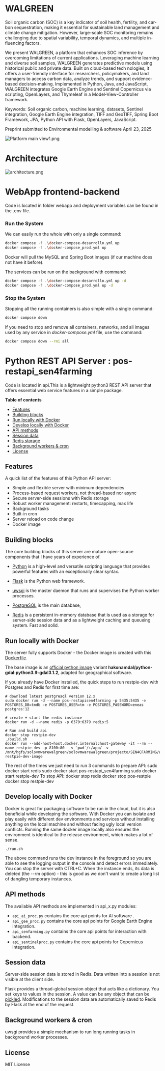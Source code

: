 WALGREEN
=============================================
Soil organic carbon (SOC) is a key indicator of soil health, fertility, and car-
bon sequestration, making it essential for sustainable land management and
climate change mitigation. However, large-scale SOC monitoring remains
challenging due to spatial variability, temporal dynamics, and multiple in-
fluencing factors.

We present WALGREEN, a platform that enhances SOC inference by overcoming
limitations of current applications. Leveraging machine learning and diverse
soil samples, WALGREEN generates predictive models using historical public
and private data. Built on cloud-based tech nologies, it offers a user-friendly
interface for researchers, policymakers, and land managers to access carbon data,
analyze trends, and support evidence-based decision-making.
Implemented in Python, Java, and JavaScript, WALGREEN integrates Google Earth Engine
and Sentinel Copernicus via scripting, OpenLayers, and Thymeleaf in a Model-View-Controller
framework.

Keywords: Soil organic carbon, machine learning, datasets, Sentinel
integration, Google Earth Engine integration, TIFF and GeoTIFF, Spring
Boot Framework, JPA, Python API with Flask, OpenLayers, JavaScript.

Preprint submitted to Environmental modelling & software April 23, 2025

![Platform main view1.png](webapp%2Fsrc%2Fmain%2Fresources%2Fstatic%2Fimg%2FPlatform%20main%20view1.png)

Architecture
================================================
![architecture.png](webapp%2Fsrc%2Fmain%2Fresources%2Fstatic%2Fimg%2Farchitecture.png)

WebApp frontend-backend
================================================
Code is located in folder webapp and deployment variables can be found in the .env file.
### Run the System
We can easily run the whole with only a single command:
```bash
docker compose -f .\docker-compose-desarrollo.yml up
docker compose -f .\docker-compose_prod.yml up

```

Docker will pull the MySQL and Spring Boot images (if our machine does not have it before).

The services can be run on the background with command:
```bash
docker compose -f .\docker-compose-desarrollo.yml up -d
docker compose -f .\docker-compose_prod.yml up -d
```

### Stop the System
Stopping all the running containers is also simple with a single command:
```bash
docker compose down
```

If you need to stop and remove all containers, networks, and all images used by any service in <em>docker-compose.yml</em> file, use the command:
```bash
docker compose down --rmi all
```

Python REST API Server : pos-restapi_sen4farming
================================================
Code is located in api.This is a lightweight python3 REST API server that offers
essential web service features in a simple package.

**Table of contents**

* [Features](#features)
* [Building blocks](#building-blocks)
* [Run locally with Docker](#run-locally-with-docker)
* [Develop locally with Docker](#develop-locally-with-docker)
* [API methods](#api-methods)
* [Session data](#session-data)
* [Redis storage](#redis-storage)
* [Background workers & cron](#background-workers--cron)
* [License](#license)


Features
--------

A quick list of the features of this Python API server:

* Simple and flexible server with minimum dependencies
* Process-based request workers, not thread-based nor async
* Secure server-side sessions with Redis storage
* Robust worker management: restarts, timecapping, max life
* Background tasks
* Built-in cron
* Server reload on code change
* Docker image


Building blocks
---------------

The core building blocks of this server are mature open-source components that
I have years of experience of.

* [Python](http://python.org) is a high-level and versatile scripting language
  that provides powerful features with an exceptionally clear syntax.

* [Flask](http://flask.pocoo.org/) is the Python web framework.

* [uwsgi](https://uwsgi-docs.readthedocs.io/en/latest/) is the master daemon
  that runs and supervises the Python worker processes.

* [PostgreSQL](http://postgresql.org) is the main database,

* [Redis](https://redis.io/) is a persistent in-memory database that is used
  as a storage for server-side session data and as a lightweight caching and
  queueing system. Fast and solid.


Run locally with Docker
-----------------------
The server fully supports Docker - the Docker image is created with
this [Dockerfile](Dockerfile).

The base image is an [official python image](https://hub.docker.com/_/python)
variant **hakonamdal/python-gdal:python3.9-gdal3.1.2**, adapted for geographical software.

If you already have Docker installed, the quick steps to run restpie-dev with
Postgres and Redis for first time are:

    # download latest postgresql version 12.x
    sudo docker run -d --name pos-restapisen4farming -p 5435:5435 -e POSTGRES_DB=tmdb -e POSTGRES_USER=tm -e POSTGRES_PASSWORD=eneas postgres:12

    # create + start the redis instance
    docker run -d --name redis -p 6379:6379 redis:5

    # Run and build api
    docker stop restpie-dev
    ./build.sh
    docker run --add-host=host.docker.internal:host-gateway -it --rm --name restpie-dev -p 8100:80  -v `pwd`/:/app/ -v /mnt/hgfs/solovmwarewalgreen/solovmwarewalgreen/projecto/SEN4CFARMING/api/files/:/app/files/   restpie-dev-image

The rest of the times we just need to run 3 commands to prepare API:
sudo docker start redis
sudo docker start pos-restapi_sen4farming
sudo docker start restpie-dev
To stop API:
docker stop redis
docker stop pos-restpie
docker stop restpie-dev


Develop locally with Docker
---------------------------

Docker is great for packaging software to be run in the cloud, but it is also
beneficial while developing the software. With Docker you can isolate and play
easily with different dev environments and services without installing
anything on the local machine and without facing ugly local version conflicts.
Running the same docker image locally also ensures the environment is
identical to the release environment, which makes a lot of sense.

    ./run.sh

The above command runs the dev instance in the foreground so you are able to
see the logging output in the console and detect errors immediately. You can
stop the server with CTRL+C.  When the instance ends, its data is deleted (the
--rm option) - this is good as we don't want to create a long list of dangling
temporary instances.


API methods
-----------

The available API methods are implemented in api_x.py modules:

* `api_ai_proc.py` contains the core api points for AI software .
* `api_gee_proc.py` contains the core api points for Google Earth Engine integration.
* `api_senfarming.py` contains the core api points for interaction with backend.
* `api_sentinelproc.py` contains the core api points for Copernicus integration.


Session data
------------

Server-side session data is stored in Redis. Data written into a session is
not visible at the client side.

Flask provides a thread-global session object that acts like a dictionary. You
set keys to values in the session. A value can be any object that can be
[pickled](https://docs.python.org/3/library/pickle.html). Modifications to the
session data are automatically saved to Redis by Flask at the end of the
request.


Background workers & cron
-------------------------

uwsgi provides a simple mechanism to run long running tasks in background
worker processes.





License
-------
MIT License

